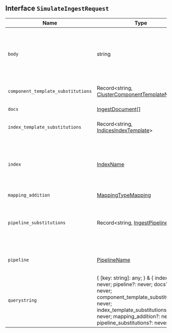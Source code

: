 ## Interface `SimulateIngestRequest`

| Name | Type | Description |
| - | - | - |
| `body` | string | ({ [key: string]: any; } & { index?: never; pipeline?: never; docs?: never; component_template_substitutions?: never; index_template_substitutions?: never; mapping_addition?: never; pipeline_substitutions?: never; }) | All values in `body` will be added to the request body. |
| `component_template_substitutions` | Record<string, [ClusterComponentTemplateNode](./ClusterComponentTemplateNode.md)> | A map of component template names to substitute component template definition objects. |
| `docs` | [IngestDocument](./IngestDocument.md)[] | Sample documents to test in the pipeline. |
| `index_template_substitutions` | Record<string, [IndicesIndexTemplate](./IndicesIndexTemplate.md)> | A map of index template names to substitute index template definition objects. |
| `index` | [IndexName](./IndexName.md) | The index to simulate ingesting into. This value can be overridden by specifying an index on each document. If you specify this parameter in the request path, it is used for any documents that do not explicitly specify an index argument. |
| `mapping_addition` | [MappingTypeMapping](./MappingTypeMapping.md) | &nbsp; |
| `pipeline_substitutions` | Record<string, [IngestPipeline](./IngestPipeline.md)> | Pipelines to test. If you don’t specify the `pipeline` request path parameter, this parameter is required. If you specify both this and the request path parameter, the API only uses the request path parameter. |
| `pipeline` | [PipelineName](./PipelineName.md) | The pipeline to use as the default pipeline. This value can be used to override the default pipeline of the index. |
| `querystring` | { [key: string]: any; } & { index?: never; pipeline?: never; docs?: never; component_template_substitutions?: never; index_template_substitutions?: never; mapping_addition?: never; pipeline_substitutions?: never; } | All values in `querystring` will be added to the request querystring. |
